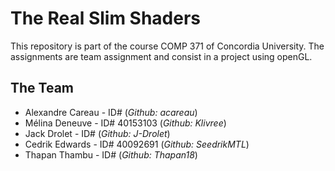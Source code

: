 # **The Real Slim Shaders**

This repository is part of the course COMP 371 of Concordia University.
The assignments are team assignment and consist in a project using openGL.

## **The Team**

- Alexandre Careau - ID#  (_Github: acareau_)
- Mélina Deneuve - ID# 40153103 (_Github: Klivree_)
- Jack Drolet - ID#  (_Github: J-Drolet_)
- Cedrik Edwards - ID# 40092691  (_Github: SeedrikMTL_)
- Thapan Thambu - ID#  (_Github: Thapan18_)
